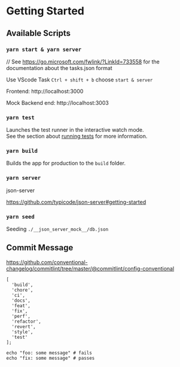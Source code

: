 # Getting Started

## Available Scripts

### `yarn start & yarn server`

// See https://go.microsoft.com/fwlink/?LinkId=733558 for the documentation about the tasks.json format

Use VScode Task `Ctrl + shift + b` choose `start & server`

Frontend: http://localhost:3000

Mock Backend end: http://localhost:3003

### `yarn test`

Launches the test runner in the interactive watch mode.\
See the section about [running tests](https://facebook.github.io/create-react-app/docs/running-tests) for more information.

### `yarn build`

Builds the app for production to the `build` folder.

### `yarn server`

json-server

https://github.com/typicode/json-server#getting-started

### `yarn seed`

Seeding `./__json_server_mock__/db.json`

## Commit Message

https://github.com/conventional-changelog/commitlint/tree/master/@commitlint/config-conventional

```
[
  'build',
  'chore',
  'ci',
  'docs',
  'feat',
  'fix',
  'perf',
  'refactor',
  'revert',
  'style',
  'test'
];
```

```
echo "foo: some message" # fails
echo "fix: some message" # passes
```
